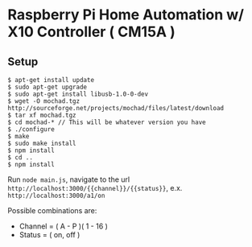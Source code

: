 Raspberry Pi Home Automation w/ X10 Controller ( CM15A )
===

Setup 
--- 
```
$ apt-get install update
$ sudo apt-get upgrade
$ sudo apt-get install libusb-1.0-0-dev
$ wget -O mochad.tgz http://sourceforge.net/projects/mochad/files/latest/download
$ tar xf mochad.tgz
$ cd mochad-* // This will be whatever version you have
$ ./configure
$ make
$ sudo make install
$ npm install
$ cd ..
$ npm install
```

Run `node main.js`, navigate to the url `http://localhost:3000/{{channel}}/{{status}}`,
e.x. `http://localhost:3000/a1/on`

Possible combinations are:
* Channel = ( A - P )( 1 - 16 )
* Status = ( on, off )